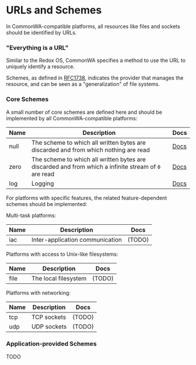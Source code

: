 # URLs and Schemes

In CommonWA-compatible platforms, all resources like files and sockets should be identified by URLs.

### "Everything is a URL"

Similar to the Redox OS, CommonWA specifies a method to use the URL to uniquely identify a resource.

Schemes, as defined in [RFC1738](https://tools.ietf.org/html/rfc1738), indicates the provider that manages the resource, and can be seen as a "generalization" of file systems.

### Core Schemes

A small number of core schemes are defined here and should be implemented by all CommonWA-compatible platforms:

| Name | Description | Docs
| --- | --- | --- |
| null | The scheme to which all written bytes are discarded and from which nothing are read | [Docs](./scheme/null.md) |
| zero | The scheme to which all written bytes are discarded and from which a infinite stream of `0` are read | [Docs](./scheme/zero.md) |
| log | Logging | [Docs](./scheme/log.md) |

For platforms with specific features, the related feature-dependent schemes should be implemented:

Multi-task platforms:

| Name | Description | Docs
| --- | --- | --- |
| iac | Inter-application communication | (TODO) |

Platforms with access to Unix-like filesystems:

| Name | Description | Docs
| --- | --- | --- |
| file | The local filesystem | (TODO) |

Platforms with networking:

| Name | Description | Docs
| --- | --- | --- |
| tcp | TCP sockets | (TODO) |
| udp | UDP sockets | (TODO) |

### Application-provided Schemes

TODO

